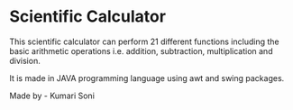 # Scientific Calculator
This scientific calculator can perform 21 different functions including the basic arithmetic operations i.e. addition, subtraction, multiplication and division. 

It is made in JAVA programming language using awt and swing packages. 

Made by - Kumari Soni
